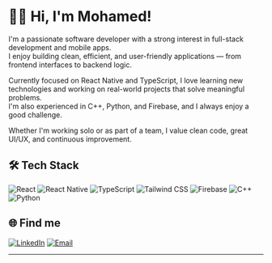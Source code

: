 # 👋🏿 Hi, I'm Mohamed!

I'm a passionate software developer with a strong interest in full-stack development and mobile apps.  
I enjoy building clean, efficient, and user-friendly applications — from frontend interfaces to backend logic.

Currently focused on React Native and TypeScript, I love learning new technologies and working on real-world projects that solve meaningful problems.  
I'm also experienced in C++, Python, and Firebase, and I always enjoy a good challenge.

Whether I'm working solo or as part of a team, I value clean code, great UI/UX, and continuous improvement.

## 🛠️ Tech Stack

![React](https://img.shields.io/badge/-React-20232A?style=flat-square&logo=react)
![React Native](https://img.shields.io/badge/-React_Native-20232A?style=flat-square&logo=react)
![TypeScript](https://img.shields.io/badge/-TypeScript-20232A?style=flat-square&logo=typescript)
![Tailwind CSS](https://img.shields.io/badge/-Tailwind_CSS-20232A?style=flat-square&logo=tailwindcss)
![Firebase](https://img.shields.io/badge/-Firebase-20232A?style=flat-square&logo=firebase)
![C++](https://img.shields.io/badge/-C++-20232A?style=flat-square&logo=c%2B%2B)
![Python](https://img.shields.io/badge/-Python-20232A?style=flat-square&logo=python)

## 🌐 Find me

[![LinkedIn](https://img.shields.io/badge/-LinkedIn-0077B5?style=flat-square&logo=linkedin)](https://linkedin.com/in/mdembele42)  [![Email](https://img.shields.io/badge/-Email-D14836?style=flat-square&logo=gmail&logoColor=white)](mailto:mdembele@student.42.fr)

---
